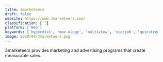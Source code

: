 ```yaml
---
title: 3marketeers
draft: false 
website: https://www.3marketeers.com/
classification: ['']
platform: ['Web']
keywords: ['hyperdisk', 'mov-ology', 'multiview', 'nicejob', 'quinstreet', 'rightwave', 'smart_insights', 'visualdna']
image: 2020/04/3marketeers.png
---
```

3marketeers provides marketing and advertising programs that create measurable sales.